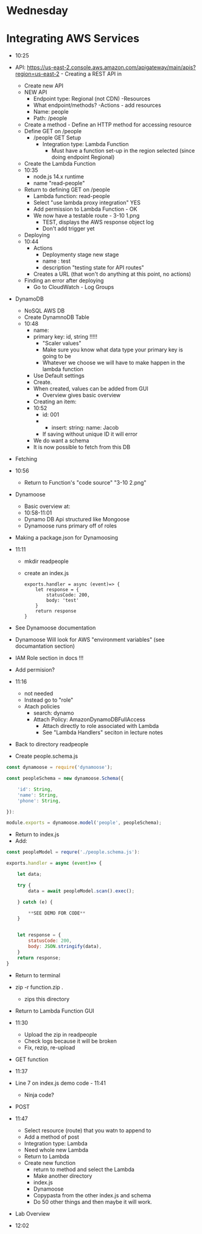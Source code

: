 # Wednesday 

# Integrating AWS Services
- 10:25
- API: https://us-east-2.console.aws.amazon.com/apigateway/main/apis?region=us-east-2
        - Creating a REST API in
    - Create new API 
    - NEW API
        - Endpoint type: Regional (not CDN)
    -Resources
        - What endpoint/methods?
        -Actions - add resources
        - Name: people
        - Path: /people
    - Create a method - Define an HTTP method for accessing resource
    - Define GET on /people
        - /people GET Setup
            - Integration type: Lambda Function
                - Must have a function set-up in the region selected (since doing endpoint Regional)
    - Create the  Lambda Function 
    - 10:35
        - node.js 14.x runtime
        - name "read-people"
    - Return to defining GET on /people
        - Lambda function: read-people
        - Select "use lambda proxy integration" YES
        - Add permission to Lambda Function - OK
        - We now have a testable route - 3-10 1.png
            - TEST, displays the AWS response object log
            - Don't add trigger yet
    - Deploying
    - 10:44
        - Actions
            - Deploymenty stage new stage
            - name : test
            - description "testing state for API routes"
        - Creates a URL (that won't do anything at this point, no actions)
    - Finding an error after deploying
        - Go to CloudWatch - Log Groups

- DynamoDB
    - NoSQL AWS DB
    - Create DynamnoDB Table
    - 10:48
        - name:
        - primary key: id, string !!!!!
            - "Scaler values"
            - Make sure you know what data type your primary key is going to be
            - Whatever we choose we will have to make happen in the lambda function
        - Use Default settings
        - Create.
        - When created, values can be added from GUI
            - Overview gives basic overview
        - Creating an item: 
        - 10:52
            - id: 001
            - + insert: string: name: Jacob
            - If saving without unique ID it will error
        - We do want a schema
        - It is now possible to fetch from this DB
- Fetching 
- 10:56
    - Return to Function's "code source" "3-10 2.png"
- Dynamoose 
    - Basic overview at:
    - 10:58-11:01
    - Dynamo DB Api structured like Mongoose
    - Dynamoose runs primary off of roles
- Making a package.json for Dynamoosing
- 11:11
    - mkdir readpeople
    - create an index.js

        ```
        exports.handler = async (event)=> {
            let response = {
                statusCode: 200,
                body: 'test'
            }
            return response
        }
        ```

- See Dynamoose documentation 
- Dynamoose Will look for AWS "environment variables" (see documantation section)
- IAM Role section in docs !!!
- Add permision? 
- 11:16
    - not needed
    - Instead go to "role"
    - Atach policies
        - search: dynamo
        - Attach Policy: AmazonDynamoDBFullAccess
            - Attach directly to role associated with Lambda
            - See "Lambda Handlers" seciton in lecture notes
- Back to directory readpeople
- Create people.schema.js

```javascript
const dynamoose = require('dynamoose');

const peopleSchema = new dynamoose.Schema({

    'id': String,
    'name': String,
    'phone': String,

}):

module.exports = dynamoose.model('people', peopleSchema);
```

- Return to index.js
- Add:

```javascript
const peopleModel = requre('./people.schema.js'):
```


```javascript
exports.handler = async (event)=> {

    let data;

    try {
        data = await peopleModel.scan().exec();

    } catch (e) {

        **SEE DEMO FOR CODE**
    }


    let response = {
        statusCode: 200,
        body: JSON.stringify(data),
    }
    return response;
}
```

- Return to terminal
- zip -r function.zip .
    - zips this directory
- Return to Lambda Function GUI
- 11:30
    - Upload the zip in readpeople
    - Check logs because it will be broken
    - Fix, rezip, re-upload

- GET function 
- 11:37
- Line 7 on index.js demo code - 11:41
    - Ninja code?

- POST 
- 11:47
    - Select resource (route) that you watn to append to
    - Add a method of post
    - Integration type: Lambda
    - Need whole new Lambda
    - Return to Lambda
    - Create new function
        - return to method and select the Lambda
        - Make another directory
        - index.js
        - Dynamoose
        - Copypasta from the other index.js and schema
        - Do 50 other things and then maybe it will work.
- Lab Overview 
- 12:02

